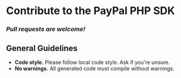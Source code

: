 # Contribute to the PayPal PHP SDK

### *Pull requests are welcome!*


General Guidelines
------------------

* **Code style.** Please follow local code style. Ask if you're unsure.
* **No warnings.** All generated code must compile without warnings.
